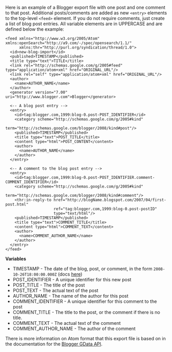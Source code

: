 Here is an example of a Blogger export file with one post and one comment to that post.  Additional posts/comments are added as new `<entry>` elements to the top-level `<feed>` element.  If you do not require comments, just create a list of blog post entries.  All variable elements are in UPPERCASE and are defined below the example:

```
<feed xmlns="http://www.w3.org/2005/Atom" xmlns:openSearch="http://a9.com/-/spec/opensearch/1.1/"
      xmlns:thr="http://purl.org/syndication/thread/1.0">
  <id>new-blog-import</id>
  <published>TIMESTAMP</published>
  <title type="text">TITLE</title>
  <link rel="http://schemas.google.com/g/2005#feed" type="application/atom+xml" href="ORIGINAL_URL"/>
  <link rel="self" type="application/atom+xml" href="ORIGINAL_URL"/>
  <author>
    <name>AUTHOR_NAME</name>
  </author>
  <generator version="7.00" uri="http://www.blogger.com">Blogger</generator>

  <-- A blog post entry -->
  <entry>
    <id>tag:blogger.com,1999:blog-0.post-POST_IDENTIFIER</id>
    <category scheme="http://schemas.google.com/g/2005#kind" 
              term="http://schemas.google.com/blogger/2008/kind#post"/>
    <published>TIMESTAMP</published>
    <title type="text">POST_TITLE</title>
    <content type="html">POST_CONTENT</content>
    <author>
      <name>AUTHOR_NAME</name>
    </author>
  </entry>

  <-- A comment to the blog post entry -->
  <entry>
    <id>tag:blogger.com,1999:blog-0.post-POST_IDENTIFIER.comment-COMMENT_IDENTIFIER</id>
    <category scheme="http://schemas.google.com/g/2005#kind" 
              term="http://schemas.google.com/blogger/2008/kind#comment"/>
    <thr:in-reply-to href="http://blogName.blogspot.com/2007/04/first-post.html" 
                     ref="tag:blogger.com,1999:blog-0.post-postID" 
                     type="text/html"/>
    <published>TIMESTAMP</published>
    <title type="text">COMMENT_TITLE</title>
    <content type="html">COMMENT_TEXT</content>
    <author>
      <name>COMMENT_AUTHOR_NAME</name>
    </author>
  </entry>
</feed>
```

**Variables**
  * TIMESTAMP - The date of the blog, post, or comment, in the form `2008-10-26T18:00:00.000Z` (docs [here](http://www.atomenabled.org/developers/syndication/atom-format-spec.php#date.constructs))
  * POST\_IDENTIFIER - A unique identifier for this new post
  * POST\_TITLE - The title of the post
  * POST\_TEXT - The actual text of the post
  * AUTHOR\_NAME - The name of the author for this post
  * COMMENT\_IDENTIFIER - A unique identifier for this comment to the post
  * COMMENT\_TITLE - The title to the post, or the comment if there is no title.
  * COMMENT\_TEXT - The actual text of the comment
  * COMMENT\_AUTHOR\_NAME - The author of the comment

There is more information on Atom format that this export file is based on in the documentation for the [Blogger GData API](http://code.google.com/apis/blogger/docs/2.0/reference.html#LinkCommentsToPosts).
